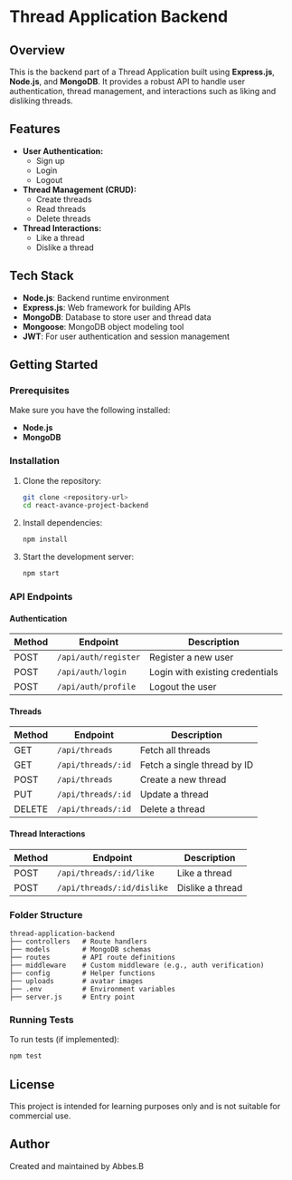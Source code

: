 # Thread Application Backend

## Overview
This is the backend part of a Thread Application built using **Express.js**, **Node.js**, and **MongoDB**. It provides a robust API to handle user authentication, thread management, and interactions such as liking and disliking threads.

## Features
- **User Authentication:**
  - Sign up
  - Login
  - Logout
- **Thread Management (CRUD):**
  - Create threads
  - Read threads
  - Delete threads
- **Thread Interactions:**
  - Like a thread
  - Dislike a thread

## Tech Stack
- **Node.js**: Backend runtime environment
- **Express.js**: Web framework for building APIs
- **MongoDB**: Database to store user and thread data
- **Mongoose**: MongoDB object modeling tool
- **JWT**: For user authentication and session management

## Getting Started

### Prerequisites
Make sure you have the following installed:
- **Node.js**
- **MongoDB**

### Installation
1. Clone the repository:
   ```bash
   git clone <repository-url>
   cd react-avance-project-backend
   ```
2. Install dependencies:
   ```bash
   npm install
   ```
3. Start the development server:
   ```bash
   npm start
   ```

### API Endpoints

#### **Authentication**
| Method | Endpoint   | Description         |
|--------|------------|---------------------|
| POST   | `/api/auth/register` | Register a new user |
| POST   | `/api/auth/login`    | Login with existing credentials |
| POST   | `/api/auth/profile`   | Logout the user      |

#### **Threads**
| Method   | Endpoint          | Description                      |
|----------|-------------------|----------------------------------|
| GET      | `/api/threads`    | Fetch all threads               |
| GET      | `/api/threads/:id`| Fetch a single thread by ID      |
| POST     | `/api/threads`    | Create a new thread             |
| PUT      | `/api/threads/:id`| Update a thread                 |
| DELETE   | `/api/threads/:id`| Delete a thread                 |

#### **Thread Interactions**
| Method   | Endpoint                 | Description                 |
|----------|--------------------------|-----------------------------|
| POST     | `/api/threads/:id/like`  | Like a thread              |
| POST     | `/api/threads/:id/dislike`| Dislike a thread           |

### Folder Structure
```
thread-application-backend
├── controllers   # Route handlers
├── models        # MongoDB schemas
├── routes        # API route definitions
├── middleware    # Custom middleware (e.g., auth verification)
├── config        # Helper functions
├── uploads       # avatar images
├── .env          # Environment variables
├── server.js     # Entry point
```

### Running Tests
To run tests (if implemented):
```bash
npm test
```

## License
This project is intended for learning purposes only and is not suitable for commercial use.

## Author
Created and maintained by Abbes.B

